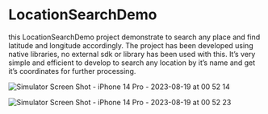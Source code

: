 # LocationSearchDemo
this LocationSearchDemo project demonstrate to search any place and find latitude and longitude accordingly.
The project has been developed using native libraries, no external sdk or library has been used with this. 
It’s very simple and efficient to develop to search any location by it’s name and get it’s coordinates for further processing.

![Simulator Screen Shot - iPhone 14 Pro - 2023-08-19 at 00 52 14](https://github.com/gauravtakroro/LocationSearchDemo/assets/68221862/143d3297-6e80-46e8-8b9c-c04a3d8989aa)

![Simulator Screen Shot - iPhone 14 Pro - 2023-08-19 at 00 52 23](https://github.com/gauravtakroro/LocationSearchDemo/assets/68221862/5a5df407-2c2f-4c26-9d03-3c2eb5f1eb85)


